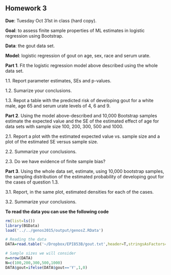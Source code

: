 ## Homework 3

**Due**: Tuesday Oct 31st in class (hard copy).


**Goal**: to assess finite sample properties of ML estimates in logistic regression using Bootstrap.

**Data**: the gout data set.

**Model**: logistic regression of gout on age, sex, race and serum urate.

**Part 1**. Fit the logistic regression model above described using the whole data set. 

  1.1. Report parameter estimates, SEs and p-values.
  
  1.2. Sumarize your conclusions.
  
  1.3. Repot a table with the predicted risk of developing gout for a white male, age 65 and serum urate levels of 4, 6 and 9. 

**Part 2**. Using the model above-described and 10,000 Bootstrap samples estimate the expected value and the SE of the estimated effect 
of age for data sets with sample size 100, 200, 300, 500 and 1000.

  2.1. Report a plot with the estimated expected value vs. sample size and a plot of the estimated SE versus sample size. 
  
  2.2. Summarize your conclusions.
  
  2.3. Do we have evidence of finite sample bias?

**Part 3**. Using the whole data set, estimate, using 10,000 bootstrap samples, the sampling distribution of the 
estimated probability of developing gout for the cases of question 1.3. 

3.1. Report, in the same plot, estimated densities for each of the cases.

3.2. Summarize your conclusions.

**To read the data you can use the following code**

```r
rm(list=ls())
library(BGData)
load('../../genos2015/output/genosZ.RData')

# Reading the data
DATA=read.table('~/Dropbox/EPI853B/gout.txt',header=T,stringsAsFactors=F)

# Sample sizes we will consider
n=nrow(DATA)
N=c(100,200,300,500,1000)
DATA$gout=ifelse(DATA$gout=='Y',1,0)
```
